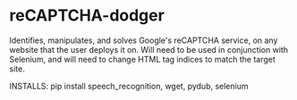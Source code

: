 # reCAPTCHA-dodger
Identifies, manipulates, and solves Google's reCAPTCHA service, on any website that the user deploys it on.
Will need to be used in conjunction with Selenium, and will need to change HTML tag indices to match the target site.

INSTALLS:
pip install speech_recognition, wget, pydub, selenium
